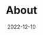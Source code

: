 ---
title: About
date: 2022-12-10

type: landing

sections:
  - block: markdown
    content:
      title: About the Project
      text: |
        Zeolites are crystalline aluminosilicates with a unique nanoporous structuremaking them versatile materials with a wide range of applications in catalysis, adsorption, separation, and environmental remediation. However, our understanding of how zeolites perform under *operando* conditions, i.e. condition used during the processes described above, is still very limited.

        The **Zeolando** (**Zeol**ite + Oper**ando**) project aims at unveilling the processes leading to the activity, selectivity, and deactivation of zeolite under *operando* conditions. To achieve this, the project will:

        - Develop equivariant reactive neural network potentials (NNPs) that can perfom long molecular dynamics simulation at the level of accuracy of DFT.

        - Use reactuve NNPs to explore mechanism of deactivation and dynamical behaviour of of Aluminum- and **Tin-containing zeolites** at *operando* conditions.

        - Explore the hability of equivariant NNPs to predict tensorial properties such as NMR Born effective charge tensors.
        
        - Investigate behaviour of zeolite catalysts at *operando* conditions using spectroscopic methods, such as solid-state NMR and vibrational spectroscopies.

        The Zeolando project holds immense promise for revolutionizing our understanding of zeolites and paving the way for their development as next-generation materials with enhanced efficiency and sustainability.

        Currently, we are waiting approval for funding from the **Marie Skłodowska-Curie Actions Postdoctoral Fellowships**
---